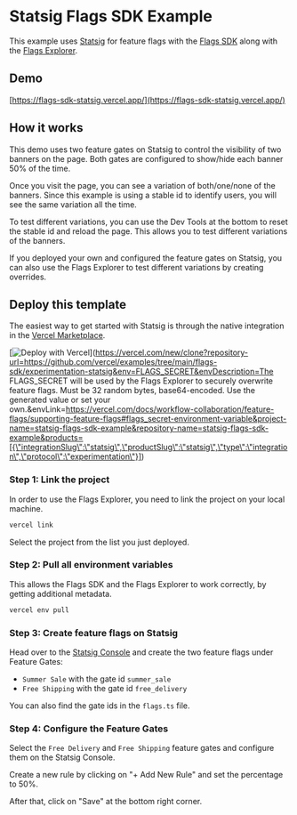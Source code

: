 # Statsig Flags SDK Example

This example uses [Statsig](https://vercel.com/marketplace/statsig) for feature flags with the [Flags SDK](https://flags-sdk.dev) along with the [Flags Explorer](https://vercel.com/docs/workflow-collaboration/feature-flags/using-vercel-toolbar).

## Demo

[https://flags-sdk-statsig.vercel.app/](https://flags-sdk-statsig.vercel.app/)

## How it works

This demo uses two feature gates on Statsig to control the visibility of two banners on the page.
Both gates are configured to show/hide each banner 50% of the time.

Once you visit the page, you can see a variation of both/one/none of the banners.
Since this example is using a stable id to identify users, you will see the same variation all the time.

To test different variations, you can use the Dev Tools at the bottom to reset the stable id and reload the page.
This allows you to test different variations of the banners.

If you deployed your own and configured the feature gates on Statsig, you can also use the Flags Explorer to test different variations by creating overrides.

## Deploy this template

The easiest way to get started with Statsig is through the native integration in the [Vercel Marketplace](https://vercel.com/marketplace/statsig).

[![Deploy with Vercel](https://vercel.com/button)](https://vercel.com/new/clone?repository-url=https://github.com/vercel/examples/tree/main/flags-sdk/experimentation-statsig&env=FLAGS_SECRET&envDescription=The FLAGS_SECRET will be used by the Flags Explorer to securely overwrite feature flags. Must be 32 random bytes, base64-encoded. Use the generated value or set your own.&envLink=https://vercel.com/docs/workflow-collaboration/feature-flags/supporting-feature-flags#flags_secret-environment-variable&project-name=statsig-flags-sdk-example&repository-name=statsig-flags-sdk-example&products=[{\"integrationSlug\":\"statsig\",\"productSlug\":\"statsig\",\"type\":\"integration\",\"protocol\":\"experimentation\"}])

### Step 1: Link the project

In order to use the Flags Explorer, you need to link the project on your local machine.

```bash
vercel link
```

Select the project from the list you just deployed.

### Step 2: Pull all environment variables

This allows the Flags SDK and the Flags Explorer to work correctly, by getting additional metadata.

```bash
vercel env pull
```

### Step 3: Create feature flags on Statsig

Head over to the [Statsig Console](console.statsig.com) and create the two feature flags under Feature Gates:

- `Summer Sale` with the gate id `summer_sale`
- `Free Shipping` with the gate id `free_delivery`

You can also find the gate ids in the `flags.ts` file.

### Step 4: Configure the Feature Gates

Select the `Free Delivery` and `Free Shipping` feature gates and configure them on the Statsig Console.

Create a new rule by clicking on "+ Add New Rule" and set the percentage to 50%.

After that, click on "Save" at the bottom right corner.